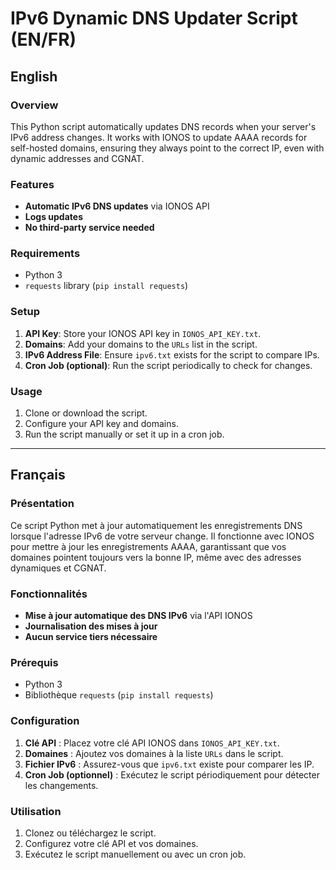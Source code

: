 # **IPv6 Dynamic DNS Updater Script (EN/FR)**

## **English**

### Overview

This Python script automatically updates DNS records when your server's IPv6 address changes. It works with IONOS to update AAAA records for self-hosted domains, ensuring they always point to the correct IP, even with dynamic addresses and CGNAT.

### Features

- **Automatic IPv6 DNS updates** via IONOS API
- **Logs updates**
- **No third-party service needed**

### Requirements

- Python 3
- `requests` library (`pip install requests`)

### Setup

1. **API Key**: Store your IONOS API key in `IONOS_API_KEY.txt`.
2. **Domains**: Add your domains to the `URLs` list in the script.
3. **IPv6 Address File**: Ensure `ipv6.txt` exists for the script to compare IPs.
4. **Cron Job (optional)**: Run the script periodically to check for changes.

### Usage

1. Clone or download the script.
2. Configure your API key and domains.
3. Run the script manually or set it up in a cron job.

---

## **Français**

### Présentation

Ce script Python met à jour automatiquement les enregistrements DNS lorsque l'adresse IPv6 de votre serveur change. Il fonctionne avec IONOS pour mettre à jour les enregistrements AAAA, garantissant que vos domaines pointent toujours vers la bonne IP, même avec des adresses dynamiques et CGNAT.

### Fonctionnalités

- **Mise à jour automatique des DNS IPv6** via l'API IONOS
- **Journalisation des mises à jour**
- **Aucun service tiers nécessaire**

### Prérequis

- Python 3
- Bibliothèque `requests` (`pip install requests`)

### Configuration

1. **Clé API** : Placez votre clé API IONOS dans `IONOS_API_KEY.txt`.
2. **Domaines** : Ajoutez vos domaines à la liste `URLs` dans le script.
3. **Fichier IPv6** : Assurez-vous que `ipv6.txt` existe pour comparer les IP.
4. **Cron Job (optionnel)** : Exécutez le script périodiquement pour détecter les changements.

### Utilisation

1. Clonez ou téléchargez le script.
2. Configurez votre clé API et vos domaines.
3. Exécutez le script manuellement ou avec un cron job.
